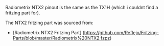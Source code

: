 Radiometrix NTX2 pinout is the same as the TX1H (which i couldnt find a fritzing part for).

The NTX2 fritzing part was sourced from:
* [Radiometrix NTX2 Fritzing Part] (https://github.com/Reflejo/Fritzing-Parts/blob/master/Radiometrix%20NTX2.fzpz)
